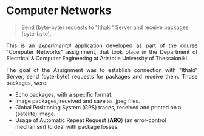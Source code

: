 # Computer Networks
> Send (byte-byte) requests to "Ithaki" Server and receive packages (byte-byte).

<p align="justify">
This is an <i>experimental</i> application developed as part of the course "Computer Networks" assignment, that took place in the Department of Electrical & Computer Engineering at Aristotle University of Thessaloniki.
</p>

<p align="justify">
The goal of the Assignment was to establish connection with "Ithaki" Server, send (byte-byte) requests for packages and receive them. Those packages, were:
<ul>
<li> Echo packages, with a specific format. </li>
<li> Image packages, received and save as .jpeg files. </li>
<li> Global Positioning System (GPS) traces, received and printed on a (satelite) image. </li>
<li> Usage of Automatic Repeat Request (<b>ARQ</b>) (an error-control mechanism) to deal with package losses.</li>
</ul>
</p>